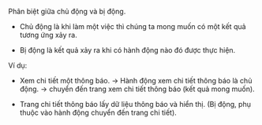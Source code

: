 Phân biệt giữa chủ động và bị động.

- Chủ động là khi làm một việc thì chúng ta mong muốn có một kết quả tương ứng xảy ra.

- Bị động là kết quả xảy ra khi có hành động nào đó được thực hiện.

Ví dụ:
- Xem chi tiết một thông báo. -> Hành động xem chi tiết thông báo là chủ động. -> chuyển đến trang xem chi tiết thông báo (kết quả mong muốn).

- Trang chi tiết thông báo lấy dữ liệu thông báo và hiển thị. (Bị động, phụ thuộc vào hành động chuyển đến trang chi tiết).

